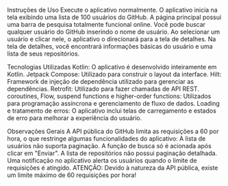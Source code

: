 Instruções de Uso
Execute o aplicativo normalmente. O aplicativo inicia na tela exibindo uma lista de 100 usuários do GitHub.
A página principal possui uma barra de pesquisa totalmente funcional online. Você pode buscar qualquer usuário do GitHub inserindo o nome de usuário. Ao selecionar um usuário e clicar nele, o aplicativo o direcionará para a tela de detalhes.
Na tela de detalhes, você encontrará informações básicas do usuário e uma lista de seus repositórios.

Tecnologias Utilizadas
Kotlin: O aplicativo é desenvolvido inteiramente em Kotlin.
Jetpack Compose: Utilizado para construir o layout da interface.
Hilt: Framework de injeção de dependência utilizado para gerenciar as dependências.
Retrofit: Utilizado para fazer chamadas de API REST.
coroutines, Flow, suspend functions e higher-order functions: Utilizados para programação assíncrona e gerenciamento de fluxo de dados.
Loading e tratamento de erros: O aplicativo inclui telas de carregamento e estados de erro para melhorar a experiência do usuário.

Observações Gerais
A API pública do GitHub limita as requisições a 60 por hora, o que restringe algumas funcionalidades do aplicativo:
A lista de usuários não suporta paginação.
A função de busca só é acionada após clicar em "Enviar".
A lista de repositórios não possui paginação detalhada.
Uma notificação no aplicativo alerta os usuários quando o limite de requisições é atingido.
ATENÇÃO: Devido à natureza da API pública, existe um limite máximo de 60 requisições por hora!
